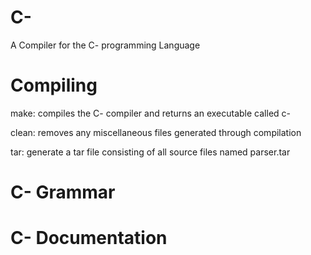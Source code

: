 # C-
A Compiler for the C- programming Language

# Compiling 
make: compiles the C- compiler and returns an executable called c-

clean: removes any miscellaneous files generated through compilation

tar: generate a tar file consisting of all source files named parser.tar

# C- Grammar 

# C- Documentation